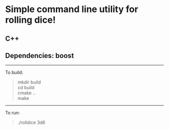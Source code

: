 # Simple command line utility for rolling dice!
## C++  
## Dependencies: boost  
---  
To build:  
> mkdir build  
> cd build  
> cmake ..  
> make  
---  
To run:  
> ./rolldice 3d6
